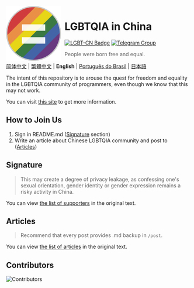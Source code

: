 <img width="150" height="150" align="left" style="float: left; margin: 0 10px 0 0;" alt="LGBT-CN logo" src="https://github.com/LGBT-CN/logo/raw/master/v2/logo.svg">

# LGBTQIA in China

[![LGBT-CN Badge](https://img.shields.io/badge/Support-LGBTQIA-FF0000?style=flat-square)](https://git.io/JfJiO)
[![Telegram Group](https://img.shields.io/badge/Telegram-LGBTCN-FFA500.svg?style=flat-square)](https://t.me/LGBTCN)
> People were born free and equal.

[简体中文](./../README.md) | [繁體中文](./zh-TW.md) | **English** | [Português do Brasil](./pt-BR.md) | [日本語](./ja-JP.md)

The intent of this repository is to arouse the quest for freedom and equality in the LGBTQIA community of programmers, even though we know that this may not work.

You can visit [this site](https://lgbt-cn.org/page/en-GB.html) to get more information.

## How to Join Us

1. Sign in README.md ([Signature](../README.md#署名) section)
2. Write an article about Chinese LGBTQIA community and post to ([Articles](./README.md#文章))

## Signature

> This may create a degree of privacy leakage, as confessing one's sexual orientation, gender identity or gender expression remains a risky activity in China.

You can view [the list of supporters](../README.md#署名) in the original text.

## Articles

> Recommend that every post provides .md backup in `/post`.

You can view [the list of articles](../README.md#文章) in the original text.

## Contributors

![Contributors](https://contrib.rocks/image?repo=LGBT-CN/LGBTQIA-In-China)
